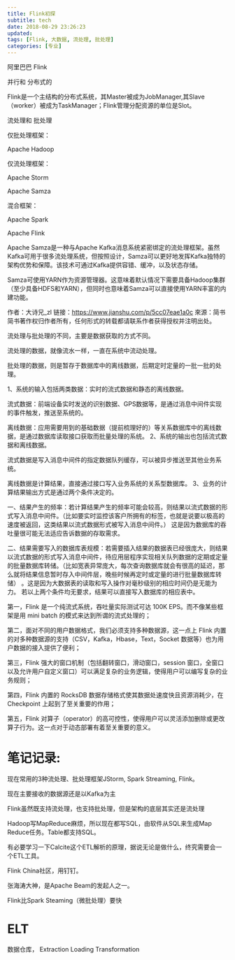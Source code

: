 ```yaml
---
title: Flink初探
subtitle: tech
date: 2018-08-29 23:26:23
updated:
tags: [Flink, 大数据, 流处理, 批处理]
categories: [专业]
---
```


阿里巴巴 Flink

并行和 分布式的

Flink是一个主结构的分布式系统，其Master被成为JobManager,其Slave（worker）被成为TaskManager；Flink管理分配资源的单位是Slot。

流处理和 批处理

仅批处理框架：

Apache Hadoop

仅流处理框架：

Apache Storm

Apache Samza

混合框架：

Apache Spark

Apache Flink

Apache Samza是一种与Apache Kafka消息系统紧密绑定的流处理框架。虽然Kafka可用于很多流处理系统，但按照设计，Samza可以更好地发挥Kafka独特的架构优势和保障。该技术可通过Kafka提供容错、缓冲，以及状态存储。

Samza可使用YARN作为资源管理器。这意味着默认情况下需要具备Hadoop集群（至少具备HDFS和YARN），但同时也意味着Samza可以直接使用YARN丰富的内建功能。

作者：大诗兄_zl
链接：https://www.jianshu.com/p/5cc07eae1a0c
來源：简书
简书著作权归作者所有，任何形式的转载都请联系作者获得授权并注明出处。

流处理与批处理的不同，主要是数据获取的方式不同。

流处理的数据，就像流水一样，一直在系统中流动处理。

批处理的数据，则是暂存于数据库中的离线数据，后期定时定量的一批一批的处理。

 

1、系统的输入包括两类数据：实时的流式数据和静态的离线数据。

流式数据：前端设备实时发送的识别数据、GPS数据等，是通过消息中间件实现的事件触发，推送至系统的。

离线数据：应用需要用到的基础数据（提前梳理好的）等关系数据库中的离线数据，是通过数据库读取接口获取而批量处理的系统。
2、系统的输出也包括流式数据和离线数据。

流式数据是写入消息中间件的指定数据队列缓存，可以被异步推送至其他业务系统。

离线数据是计算结果，直接通过接口写入业务系统的关系型数据库。
3、业务的计算结果输出方式是通过两个条件决定的。

一、结果产生的频率：若计算结果产生的频率可能会较高，则结果以流式数据的形式写入消息中间件。（比如要实时监控该客户所拥有的标签，也就是说要以极高的速度被返回，这类结果以流式数据形式被写入消息中间件。） 这是因为数据库的吞吐量很可能无法适应告诉数据的存取需求。

二、结果需要写入的数据库表规模：若需要插入结果的数据表已经很庞大，则结果以流式数据的形式写入消息中间件，待应用层程序实现相关队列数据的定期或定量的批量数据库转储。（比如宽表异常庞大，每次查询数据库就会有很高的延迟，那么就将结果信息暂时存入中间件层，晚些时候再定时或定量的进行批量数据库转储） 。这是因为大数据表的读取和写入操作对毫秒级别的相应时间仍是无能为力。 若以上两个条件均无要求，结果可以直接写入数据库的相应表中。

第一，Flink 是一个纯流式系统，吞吐量实际测试可达 100K EPS。而不像某些框架是用 mini batch 的模式来达到所谓的流式处理的；

第二，面对不同的用户数据格式，我们必须支持多种数据源，这一点上 Flink 内置的对多种数据源的支持（CSV，Kafka，Hbase，Text，Socket 数据等）也为用户数据的接入提供了便利；

第三，Flink 强大的窗口机制（包括翻转窗口，滑动窗口，session 窗口，全窗口以及允许用户自定义窗口）可以满足复杂的业务逻辑，使得用户可以编写复杂的业务规则；

第四，Flink 内置的 RocksDB 数据存储格式使其数据处速度快且资源消耗少，在 Checkpoint 上起到了至关重要的作用；

第五，Flink 对算子（operator）的高可控性，使得用户可以灵活添加删除或更改算子行为。这一点对于动态部署有着至关重要的意义。
# 笔记记录:

现在常用的3种流处理、批处理框架JStorm, Spark Streaming, Flink。

现在主要接收的数据源还是以Kafka为主

Flink虽然既支持流处理，也支持批处理，但是架构的底层其实还是流处理

Hadoop写MapReduce麻烦，所以现在都写SQL，由软件从SQL来生成Map Reduce任务。Table都支持SQL。

有必要学习一下Calcite这个ETL解析的原理，据说无论是做什么，终究需要会一个ETL工具。

Flink China社区，用钉钉。

张海涛大神，是Apache Beam的发起人之一。

Flink比Spark Steaming（微批处理）要快


# ELT

数据仓库， Extraction Loading Transformation



